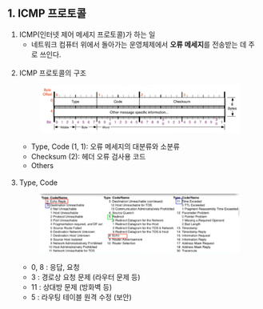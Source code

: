 ## 1. ICMP 프로토콜
1. ICMP(인터넷 제어 메세지 프로토콜)가 하는 일
    - 네트워크 컴퓨터 위에서 돌아가는 운영체제에서 **오류 메세지**를 전송받는 데 주로 쓰인다.<br><br>
2. ICMP 프로토콜의 구조<br>
        <figure>
        <img src="../../imgsrc/ICMP.PNG" width="500">
        </figure>
    - Type, Code (1, 1): 오류 메세지의 대분류와 소분류
    - Checksum (2): 헤더 오류 검사용 코드
    - Others<br><br>
3. Type, Code<br>
        <figure>
        <img src="../../imgsrc/ICMP_TypeCode.PNG" width="500">
        </figure>
    - 0, 8 : 응답, 요청
    - 3 : 경로상 요청 문제 (라우터 문제 등)
    - 11 : 상대방 문제 (방화벽 등)
    - 5 : 라우팅 테이블 원격 수정 (보안)
    